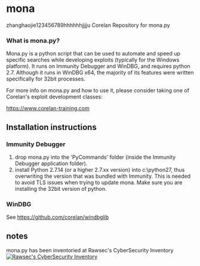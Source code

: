 mona
====
zhanghaojie123456789hhhhhhjjjju
Corelan Repository for mona.py

### What is mona.py?

Mona.py is a python script that can be used to automate and speed up specific searches while developing exploits (typically for the Windows platform).
It runs on Immunity Debugger and WinDBG, and requires python 2.7.
Although it runs in WinDBG x64, the majority of its features were written specifically for 32bit processes.

For more info on mona.py and how to use it, please consider taking one of Corelan's exploit development classes:

https://www.corelan-training.com



Installation instructions
-------------------------

### Immunity Debugger
1. drop mona.py into the 'PyCommands' folder (inside the Immunity Debugger application folder).
2. install Python 2.7.14 (or a higher 2.7.xx version) into c:\python27, thus overwriting the version that was bundled with Immunity. This is needed to avoid TLS issues when trying to update mona.  Make sure you are installing the 32bit version of python.

### WinDBG
See https://github.com/corelan/windbglib



notes
-----

mona.py has been inventoried at Rawsec's CyberSecurity Inventory[![Rawsec's CyberSecurity Inventory](https://inventory.raw.pm/img/badges/Rawsec-inventoried-FF5050_plastic.svg)](https://inventory.raw.pm/)
